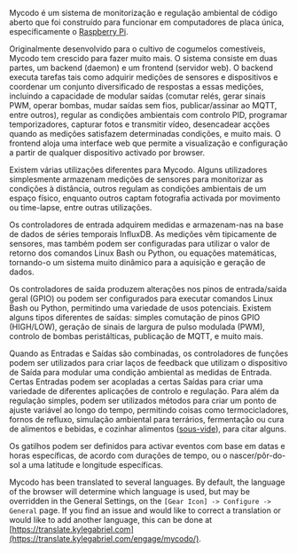 Mycodo é um sistema de monitorização e regulação ambiental de código aberto que foi construído para funcionar em computadores de placa única, especificamente o [Raspberry Pi](https://en.wikipedia.org/wiki/Raspberry_Pi).

Originalmente desenvolvido para o cultivo de cogumelos comestíveis, Mycodo tem crescido para fazer muito mais. O sistema consiste em duas partes, um backend (daemon) e um frontend (servidor web). O backend executa tarefas tais como adquirir medições de sensores e dispositivos e coordenar um conjunto diversificado de respostas a essas medições, incluindo a capacidade de modular saídas (comutar relés, gerar sinais PWM, operar bombas, mudar saídas sem fios, publicar/assinar ao MQTT, entre outros), regular as condições ambientais com controlo PID, programar temporizadores, capturar fotos e transmitir vídeo, desencadear acções quando as medições satisfazem determinadas condições, e muito mais. O frontend aloja uma interface web que permite a visualização e configuração a partir de qualquer dispositivo activado por browser.

Existem várias utilizações diferentes para Mycodo. Alguns utilizadores simplesmente armazenam medições de sensores para monitorizar as condições à distância, outros regulam as condições ambientais de um espaço físico, enquanto outros captam fotografia activada por movimento ou time-lapse, entre outras utilizações.

Os controladores de entrada adquirem medidas e armazenam-nas na base de dados de séries temporais InfluxDB. As medições vêm tipicamente de sensores, mas também podem ser configuradas para utilizar o valor de retorno dos comandos Linux Bash ou Python, ou equações matemáticas, tornando-o um sistema muito dinâmico para a aquisição e geração de dados.

Os controladores de saída produzem alterações nos pinos de entrada/saída geral (GPIO) ou podem ser configurados para executar comandos Linux Bash ou Python, permitindo uma variedade de usos potenciais. Existem alguns tipos diferentes de saídas: simples comutação de pinos GPIO (HIGH/LOW), geração de sinais de largura de pulso modulada (PWM), controlo de bombas peristálticas, publicação de MQTT, e muito mais.

Quando as Entradas e Saídas são combinadas, os controladores de funções podem ser utilizados para criar laços de feedback que utilizam o dispositivo de Saída para modular uma condição ambiental as medidas de Entrada. Certas Entradas podem ser acopladas a certas Saídas para criar uma variedade de diferentes aplicações de controlo e regulação. Para além da regulação simples, podem ser utilizados métodos para criar um ponto de ajuste variável ao longo do tempo, permitindo coisas como termocicladores, fornos de refluxo, simulação ambiental para terrários, fermentação ou cura de alimentos e bebidas, e cozinhar alimentos ([sous-vide](https://en.wikipedia.org/wiki/Sous-vide)), para citar alguns.

Os gatilhos podem ser definidos para activar eventos com base em datas e horas específicas, de acordo com durações de tempo, ou o nascer/pôr-do-sol a uma latitude e longitude específicas.

Mycodo has been translated to several languages. By default, the language of the browser will determine which language is used, but may be overridden in the General Settings, on the `[Gear Icon] -> Configure -> General` page. If you find an issue and would like to correct a translation or would like to add another language, this can be done at [https://translate.kylegabriel.com](https://translate.kylegabriel.com/engage/mycodo/).
